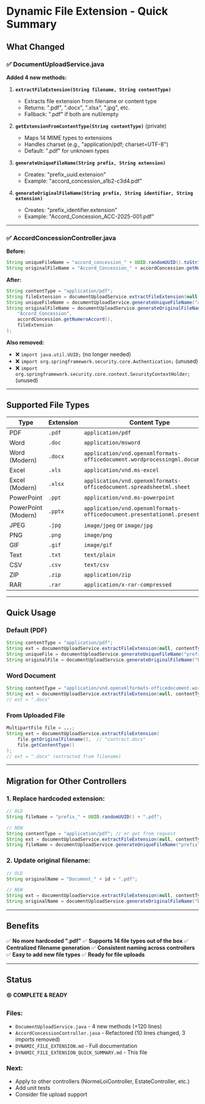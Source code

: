 # Dynamic File Extension - Quick Summary

## What Changed

### ✅ DocumentUploadService.java

**Added 4 new methods:**

1. **`extractFileExtension(String filename, String contentType)`**
   - Extracts file extension from filename or content type
   - Returns: ".pdf", ".docx", ".xlsx", ".jpg", etc.
   - Fallback: ".pdf" if both are null/empty

2. **`getExtensionFromContentType(String contentType)`** (private)
   - Maps 14 MIME types to extensions
   - Handles charset (e.g., "application/pdf; charset=UTF-8")
   - Default: ".pdf" for unknown types

3. **`generateUniqueFileName(String prefix, String extension)`**
   - Creates: "prefix_uuid.extension"
   - Example: "accord_concession_a1b2-c3d4.pdf"

4. **`generateOriginalFileName(String prefix, String identifier, String extension)`**
   - Creates: "prefix_identifier.extension"
   - Example: "Accord_Concession_ACC-2025-001.pdf"

---

### ✅ AccordConcessionController.java

**Before:**
```java
String uniqueFileName = "accord_concession_" + UUID.randomUUID().toString() + ".pdf";
String originalFileName = "Accord_Concession_" + accordConcession.getNumeroAccord() + ".pdf";
```

**After:**
```java
String contentType = "application/pdf";
String fileExtension = documentUploadService.extractFileExtension(null, contentType);
String uniqueFileName = documentUploadService.generateUniqueFileName("accord_concession", fileExtension);
String originalFileName = documentUploadService.generateOriginalFileName(
    "Accord_Concession", 
    accordConcession.getNumeroAccord(), 
    fileExtension
);
```

**Also removed:**
- ❌ `import java.util.UUID;` (no longer needed)
- ❌ `import org.springframework.security.core.Authentication;` (unused)
- ❌ `import org.springframework.security.core.context.SecurityContextHolder;` (unused)

---

## Supported File Types

| Type | Extension | Content Type |
|------|-----------|--------------|
| PDF | `.pdf` | `application/pdf` |
| Word | `.doc` | `application/msword` |
| Word (Modern) | `.docx` | `application/vnd.openxmlformats-officedocument.wordprocessingml.document` |
| Excel | `.xls` | `application/vnd.ms-excel` |
| Excel (Modern) | `.xlsx` | `application/vnd.openxmlformats-officedocument.spreadsheetml.sheet` |
| PowerPoint | `.ppt` | `application/vnd.ms-powerpoint` |
| PowerPoint (Modern) | `.pptx` | `application/vnd.openxmlformats-officedocument.presentationml.presentation` |
| JPEG | `.jpg` | `image/jpeg` or `image/jpg` |
| PNG | `.png` | `image/png` |
| GIF | `.gif` | `image/gif` |
| Text | `.txt` | `text/plain` |
| CSV | `.csv` | `text/csv` |
| ZIP | `.zip` | `application/zip` |
| RAR | `.rar` | `application/x-rar-compressed` |

---

## Quick Usage

### Default (PDF)
```java
String contentType = "application/pdf";
String ext = documentUploadService.extractFileExtension(null, contentType);
String uniqueFile = documentUploadService.generateUniqueFileName("prefix", ext);
String originalFile = documentUploadService.generateOriginalFileName("Prefix", "ID-001", ext);
```

### Word Document
```java
String contentType = "application/vnd.openxmlformats-officedocument.wordprocessingml.document";
String ext = documentUploadService.extractFileExtension(null, contentType);
// ext = ".docx"
```

### From Uploaded File
```java
MultipartFile file = ...;
String ext = documentUploadService.extractFileExtension(
    file.getOriginalFilename(),  // "contract.docx"
    file.getContentType()
);
// ext = ".docx" (extracted from filename)
```

---

## Migration for Other Controllers

### 1. Replace hardcoded extension:
```java
// OLD
String fileName = "prefix_" + UUID.randomUUID() + ".pdf";

// NEW
String contentType = "application/pdf"; // or get from request
String ext = documentUploadService.extractFileExtension(null, contentType);
String fileName = documentUploadService.generateUniqueFileName("prefix", ext);
```

### 2. Update original filename:
```java
// OLD
String originalName = "Document_" + id + ".pdf";

// NEW
String ext = documentUploadService.extractFileExtension(null, contentType);
String originalName = documentUploadService.generateOriginalFileName("Document", id, ext);
```

---

## Benefits

✅ **No more hardcoded ".pdf"**
✅ **Supports 14 file types out of the box**
✅ **Centralized filename generation**
✅ **Consistent naming across controllers**
✅ **Easy to add new file types**
✅ **Ready for file uploads**

---

## Status

🟢 **COMPLETE & READY**

### Files:
- `DocumentUploadService.java` - 4 new methods (+120 lines)
- `AccordConcessionController.java` - Refactored (10 lines changed, 3 imports removed)
- `DYNAMIC_FILE_EXTENSION.md` - Full documentation
- `DYNAMIC_FILE_EXTENSION_QUICK_SUMMARY.md` - This file

### Next:
- Apply to other controllers (NormeLoiController, EstateController, etc.)
- Add unit tests
- Consider file upload support

